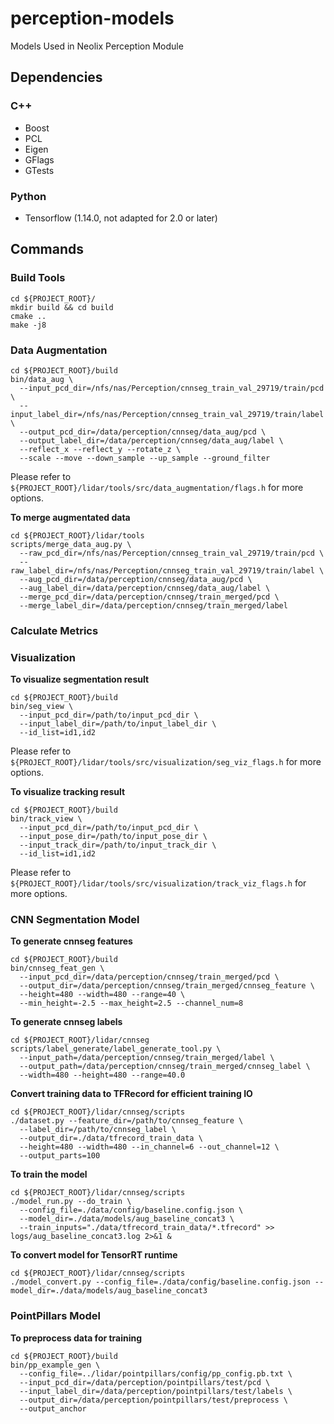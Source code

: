 # perception-models
Models Used in Neolix Perception Module

## Dependencies

### C++

+ Boost
+ PCL
+ Eigen
+ GFlags
+ GTests

### Python
+ Tensorflow (1.14.0, not adapted for 2.0 or later)

## Commands

### Build Tools
```
cd ${PROJECT_ROOT}/
mkdir build && cd build
cmake ..
make -j8
```

### Data Augmentation
```
cd ${PROJECT_ROOT}/build
bin/data_aug \
  --input_pcd_dir=/nfs/nas/Perception/cnnseg_train_val_29719/train/pcd \
  --input_label_dir=/nfs/nas/Perception/cnnseg_train_val_29719/train/label \
  --output_pcd_dir=/data/perception/cnnseg/data_aug/pcd \
  --output_label_dir=/data/perception/cnnseg/data_aug/label \
  --reflect_x --reflect_y --rotate_z \
  --scale --move --down_sample --up_sample --ground_filter
```
Please refer to `${PROJECT_ROOT}/lidar/tools/src/data_augmentation/flags.h` for more options.

**To merge augmentated data**

```
cd ${PROJECT_ROOT}/lidar/tools
scripts/merge_data_aug.py \
  --raw_pcd_dir=/nfs/nas/Perception/cnnseg_train_val_29719/train/pcd \
  --raw_label_dir=/nfs/nas/Perception/cnnseg_train_val_29719/train/label \
  --aug_pcd_dir=/data/perception/cnnseg/data_aug/pcd \
  --aug_label_dir=/data/perception/cnnseg/data_aug/label \
  --merge_pcd_dir=/data/perception/cnnseg/train_merged/pcd \
  --merge_label_dir=/data/perception/cnnseg/train_merged/label
```

### Calculate Metrics

### Visualization
**To visualize segmentation result**
```
cd ${PROJECT_ROOT}/build
bin/seg_view \
  --input_pcd_dir=/path/to/input_pcd_dir \
  --input_label_dir=/path/to/input_label_dir \
  --id_list=id1,id2
```
Please refer to `${PROJECT_ROOT}/lidar/tools/src/visualization/seg_viz_flags.h` for more options.

**To visualize tracking result**
```
cd ${PROJECT_ROOT}/build
bin/track_view \
  --input_pcd_dir=/path/to/input_pcd_dir \
  --input_pose_dir=/path/to/input_pose_dir \
  --input_track_dir=/path/to/input_track_dir \
  --id_list=id1,id2
```
Please refer to `${PROJECT_ROOT}/lidar/tools/src/visualization/track_viz_flags.h` for more options.

### CNN Segmentation Model

**To generate cnnseg features**
```
cd ${PROJECT_ROOT}/build
bin/cnnseg_feat_gen \
  --input_pcd_dir=/data/perception/cnnseg/train_merged/pcd \
  --output_dir=/data/perception/cnnseg/train_merged/cnnseg_feature \
  --height=480 --width=480 --range=40 \
  --min_height=-2.5 --max_height=2.5 --channel_num=8
```

**To generate cnnseg labels**
```
cd ${PROJECT_ROOT}/lidar/cnnseg
scripts/label_generate/label_generate_tool.py \
  --input_path=/data/perception/cnnseg/train_merged/label \
  --output_path=/data/perception/cnnseg/train_merged/cnnseg_label \
  --width=480 --height=480 --range=40.0
```

**Convert training data to TFRecord for efficient training IO**
```
cd ${PROJECT_ROOT}/lidar/cnnseg/scripts
./dataset.py --feature_dir=/path/to/cnnseg_feature \                                                       
  --label_dir=/path/to/cnnseg_label \
  --output_dir=./data/tfrecord_train_data \
  --height=480 --width=480 --in_channel=6 --out_channel=12 \
  --output_parts=100
```

**To train the model**
```
cd ${PROJECT_ROOT}/lidar/cnnseg/scripts
./model_run.py --do_train \                                                                                       
  --config_file=./data/config/baseline.config.json \
  --model_dir=./data/models/aug_baseline_concat3 \
  --train_inputs="./data/tfrecord_train_data/*.tfrecord" >> logs/aug_baseline_concat3.log 2>&1 &
```

**To convert model for TensorRT runtime**
```
cd ${PROJECT_ROOT}/lidar/cnnseg/scripts
./model_convert.py --config_file=./data/config/baseline.config.json --model_dir=./data/models/aug_baseline_concat3
```

### PointPillars Model

**To preprocess data for training**
```
cd ${PROJECT_ROOT}/build
bin/pp_example_gen \
  --config_file=../lidar/pointpillars/config/pp_config.pb.txt \
  --input_pcd_dir=/data/perception/pointpillars/test/pcd \
  --input_label_dir=/data/perception/pointpillars/test/labels \
  --output_dir=/data/perception/pointpillars/test/preprocess \
  --output_anchor
```
